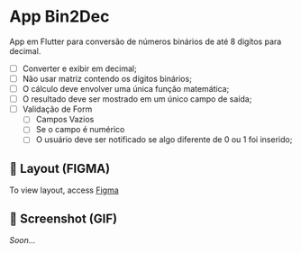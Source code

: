 # App Bin2Dec

App em Flutter para conversão de números binários de até 8 digítos para decimal.

- [ ] Converter e exibir em decimal;
- [ ] Não usar matriz contendo os dígitos binários;
- [ ] O cálculo deve envolver uma única função matemática;
- [ ] O resultado deve ser mostrado em um único campo de saída;
- [ ] Validação de Form
  - [ ] Campos Vazios
  - [ ] Se o campo é numérico
  - [ ] O usuário deve ser notificado se algo diferente de 0 ou 1 foi inserido;

## 🎨 Layout (FIGMA)
To view layout, access [Figma](https://www.figma.com/file/xdX7OzkhxPeGbEmDEMncdf/Bin2Dec-Flutter?node-id=1%3A2)

## 📱 Screenshot (GIF)
*Soon...*
